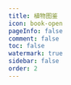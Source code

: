 ```yaml
---
title: 植物图鉴
icon: book-open
pageInfo: false
comment: false
toc: false
watermark: true
sidebar: false
order: 2
---
```

<script setup>
    import { createApp,provide } from 'vue';
    import Almanac from '@source/components/plantsAlmanac/App.vue';
    provide("i18nLanguage",'zh');
</script>

<Almanac />

